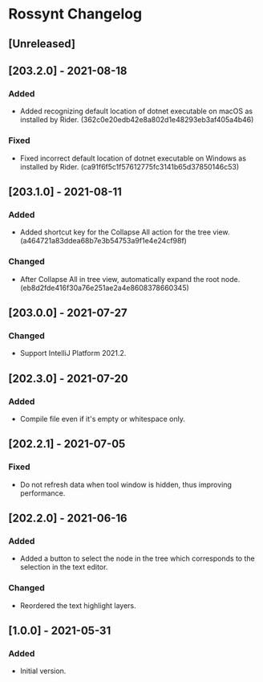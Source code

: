 <!-- Keep a Changelog guide -> https://keepachangelog.com -->

# Rossynt Changelog

## [Unreleased]
## [203.2.0] - 2021-08-18
### Added
- Added recognizing default location of dotnet executable on macOS as installed by Rider. (362c0e20edb42e8a802d1e48293eb3af405a4b46)

### Fixed
- Fixed incorrect default location of dotnet executable on Windows as installed by Rider. (ca91f6f5c1f57612775fc3141b65d37850146c53)

## [203.1.0] - 2021-08-11
### Added
- Added shortcut key for the Collapse All action for the tree view. (a464721a83ddea68b7e3b54753a9f1e4e24cf98f)

### Changed
- After Collapse All in tree view, automatically expand the root node. (eb8d2fde416f30a76e251ae2a4e8608378660345)

## [203.0.0] - 2021-07-27
### Changed
- Support IntelliJ Platform 2021.2.

## [202.3.0] - 2021-07-20
### Added
- Compile file even if it's empty or whitespace only.

## [202.2.1] - 2021-07-05
### Fixed
- Do not refresh data when tool window is hidden, thus improving performance.

## [202.2.0] - 2021-06-16
### Added
- Added a button to select the node in the tree which corresponds to the selection in the text editor.

### Changed
- Reordered the text highlight layers.

## [1.0.0] - 2021-05-31
### Added
- Initial version.

